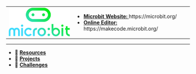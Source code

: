 <table>
<tr>
  <td>
  <a href="https://microbit.org/">
  <img src="https://raw.githubusercontent.com/gdincu/MicroBit/master/Resources/microbit-logo-stacked.png" alt="drawing" width="200"/>
  </a> 
  </td>
    
  <td>
    <ul>
      <li>
      <a href="https://microbit.org/">
      <b>Microbit Website: </b></a> https://microbit.org/        
      </li>
      <li>
      <a href="https://makecode.microbit.org/">
      <b>Online Editor: </b></a> https://makecode.microbit.org/        
      </li>
    </ul>
  </td> 
</tr>
</table>

<hr>

* :open_file_folder: [ **Resources** ](https://github.com/gdincu/MicroBit/tree/master/Resources)
* :open_file_folder: [ **Projects** ](https://github.com/gdincu/MicroBit/tree/master/Projects)
* :open_file_folder: [ **Challenges** ](https://github.com/gdincu/MicroBit/tree/master/Challenges)
